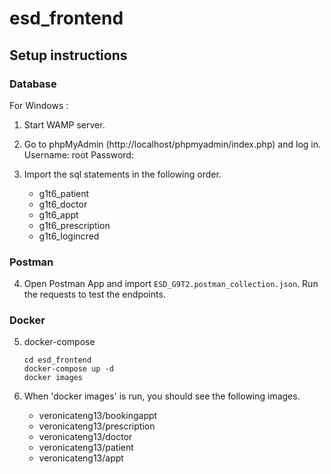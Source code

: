 # esd_frontend

## Setup instructions

### Database
For Windows :
1.  Start WAMP server.

2.  Go to phpMyAdmin (http://localhost/phpmyadmin/index.php) and log in.
    Username: root
    Password: 

3.  Import the sql statements in the following order.
    - g1t6_patient
    - g1t6_doctor
    - g1t6_appt
    - g1t6_prescription
    - g1t6_logincred

### Postman
4.  Open Postman App and import `ESD_G9T2.postman_collection.json`.
    Run the requests to test the endpoints.

### Docker
5.  docker-compose
    ```
    cd esd_frontend
    docker-compose up -d
    docker images
    ```

6.  When 'docker images' is run, you should see the following images.
    - veronicateng13/bookingappt
    - veronicateng13/prescription
    - veronicateng13/doctor
    - veronicateng13/patient
    - veronicateng13/appt

